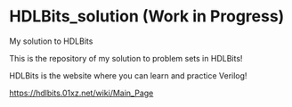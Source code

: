 # HDLBits_solution (Work in Progress)
My solution to HDLBits

This is the repository of my solution to problem sets in HDLBits!

HDLBits is the website where you can learn and practice Verilog!

https://hdlbits.01xz.net/wiki/Main_Page
